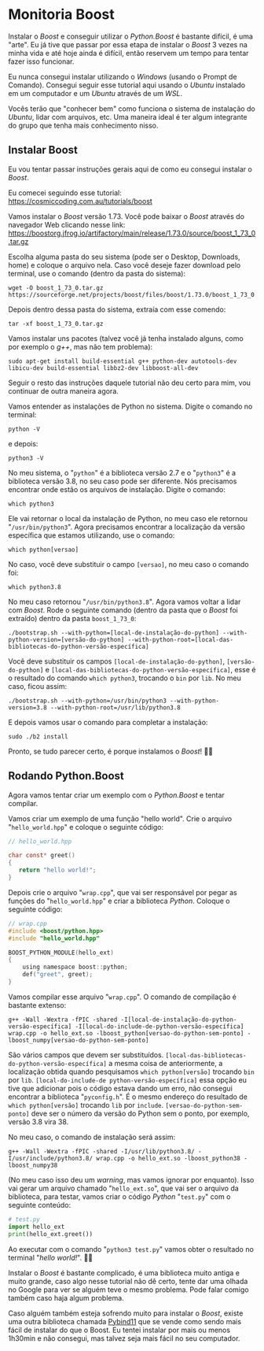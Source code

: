 # Monitoria Boost
Instalar o *Boost* e conseguir utilizar o *Python.Boost* é bastante difícil, é uma "arte". Eu já tive que passar por essa etapa de instalar o *Boost* 3 vezes na minha vida e até hoje ainda é difícil, então reservem um tempo para tentar fazer isso funcionar.

Eu nunca consegui instalar utilizando o *Windows* (usando o Prompt de Comando). Consegui seguir esse tutorial aqui usando o *Ubuntu* instalado em um computador e um *Ubuntu* através de um *WSL*.

Vocês terão que "conhecer bem" como funciona o sistema de instalação do *Ubuntu*, lidar com arquivos, etc. Uma maneira ideal é ter algum integrante do grupo que tenha mais conhecimento nisso.

## Instalar Boost
Eu vou tentar passar instruções gerais aqui de como eu consegui instalar o *Boost*.

Eu comecei seguindo esse tutorial: https://cosmiccoding.com.au/tutorials/boost

Vamos instalar o *Boost*  versão 1.73. Você pode baixar o *Boost* através do navegador Web clicando nesse link: https://boostorg.jfrog.io/artifactory/main/release/1.73.0/source/boost_1_73_0.tar.gz

 Escolha alguma pasta do seu sistema (pode ser o Desktop, Downloads, home) e coloque o arquivo nela. Caso você deseje fazer download pelo terminal, use o comando (dentro da pasta do sistema):

```shell
wget -O boost_1_73_0.tar.gz https://sourceforge.net/projects/boost/files/boost/1.73.0/boost_1_73_0.tar.gz/download
```

Depois dentro dessa pasta do sistema, extraía com esse comendo:

```shell
tar -xf boost_1_73_0.tar.gz
```

Vamos instalar uns pacotes (talvez você já tenha instalado alguns, como por exemplo o *g++*, mas não tem problema):

```shell
sudo apt-get install build-essential g++ python-dev autotools-dev libicu-dev build-essential libbz2-dev libboost-all-dev
```

Seguir o resto das instruções daquele tutorial não deu certo para mim, vou continuar de outra maneira agora. 

Vamos entender as instalações de Python no sistema. Digite o comando no terminal:

```shell
python -V
```

e depois:

```shell
python3 -V
```

No meu sistema, o "`python`" é a biblioteca versão 2.7 e o "`python3`" é a biblioteca versão 3.8, no seu caso pode ser diferente. Nós precisamos encontrar onde estão os arquivos de instalação. Digite o comando:

```shell
which python3
```


Ele vai retornar o local da instalação de Python, no meu caso ele retornou "`/usr/bin/python3`". Agora precisamos encontrar a localização da versão específica que estamos utilizando, use o comando:

```shell
which python[versao]
```

No caso, você deve substituir o campo `[versao]`, no meu caso o comando foi:

```shell
which python3.8
```

No meu caso retornou "`/usr/bin/python3.8`". Agora vamos voltar a lidar com *Boost*. Rode o seguinte comando (dentro da pasta que o *Boost* foi extraído) dentro da pasta `boost_1_73_0`:

```shell
./bootstrap.sh --with-python=[local-de-instalação-do-python] --with-python-version=[versão-do-python] --with-python-root=[local-das-bibliotecas-do-python-versão-específica]
```


Você deve substituir os campos `[local-de-instalação-do-python]`, `[versão-do-python]`  e `[local-das-bibliotecas-do-python-versão-específica]`, esse é o resultado do comando `which python3`, trocando o `bin` por `lib`. No meu caso, ficou assim:

```shell
./bootstrap.sh --with-python=/usr/bin/python3 --with-python-version=3.8 --with-python-root=/usr/lib/python3.8
```

E depois vamos usar o comando para completar a instalação:

```shell
sudo ./b2 install
```

Pronto, se tudo parecer certo, é porque instalamos o *Boost*! 🎉✨

## Rodando Python.Boost

Agora vamos tentar criar um exemplo com o *Python.Boost* e tentar compilar.

Vamos criar um exemplo de uma função "hello world". Crie o arquivo "`hello_world.hpp`" e coloque o seguinte código:


```c
// hello_world.hpp

char const* greet()
{
   return "hello world!";
}
```

Depois crie o arquivo "`wrap.cpp`", que vai ser responsável por pegar as funções do "`hello_world.hpp`" e criar a biblioteca *Python*. Coloque o seguinte código:

```c
// wrap.cpp
#include <boost/python.hpp>
#include "hello_world.hpp"

BOOST_PYTHON_MODULE(hello_ext)
{
    using namespace boost::python;
    def("greet", greet);
}
```

Vamos compilar esse arquivo "`wrap.cpp`". O comando de compilação é bastante extenso:

```shell
g++ -Wall -Wextra -fPIC -shared -I[local-de-instalação-do-python-versão-específica] -I[local-do-include-de-python-versão-específica] wrap.cpp -o hello_ext.so -lboost_python[versao-do-python-sem-ponto] -lboost_numpy[versao-do-python-sem-ponto]
```

São vários campos que devem ser substituídos. `[local-das-bibliotecas-do-python-versão-específica]` a mesma coisa de anteriormente, a localização obtida quando pesquisamos `which python[versão]` trocando `bin` por `lib`. `[local-do-include-de python-versão-específica]` essa opção eu tive que adicionar pois o código estava dando um erro, não consegui encontrar a biblioteca "`pyconfig.h`". É o mesmo endereço do resultado de `which python[versão]` trocando `lib` por `include`. `[versao-do-python-sem-ponto]` deve ser o número da versão do Python sem o ponto, por exemplo, versão 3.8 vira 38.

No meu caso, o comando de instalação será assim:

```shell
g++ -Wall -Wextra -fPIC -shared -I/usr/lib/python3.8/ -I/usr/include/python3.8/ wrap.cpp -o hello_ext.so -lboost_python38 -lboost_numpy38
```

(No meu caso isso deu um *warning*, mas vamos ignorar por enquanto). Isso vai gerar um arquivo chamado "`hello_ext.so`", que vai ser o arquivo da biblioteca, para testar, vamos criar o código *Python* "`test.py`" com o seguinte conteúdo:

```python
# test.py
import hello_ext
print(hello_ext.greet())
```

Ao executar com o comando "`python3 test.py`" vamos obter o resultado no terminal "*hello world!*". 🎉✨

Instalar o *Boost* é bastante complicado, é uma biblioteca muito antiga e muito grande,  caso algo nesse tutorial não dê certo, tente dar uma olhada no Google para ver se alguém teve o mesmo problema. Pode falar comigo também caso haja algum problema.

Caso alguém também esteja sofrendo muito para instalar o *Boost*, existe uma outra biblioteca chamada [Pybind11](https://github.com/pybind/pybind11) que se vende como sendo mais fácil de instalar do que o Boost. Eu tentei instalar por mais ou menos 1h30min e não consegui, mas talvez seja mais fácil no seu computador.
